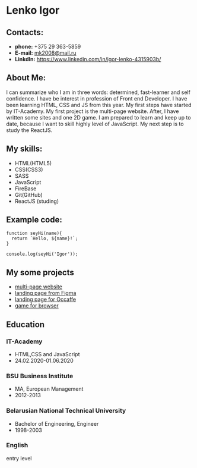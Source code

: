 # Lenko Igor

## Contacts:

- **phone:** +375 29 363-5859
- **E-mail:** mk2008@mail.ru
- **LinkdIn:** https://www.linkedin.com/in/igor-lenko-4315903b/

## About Me:

I can summarize who I am in three words: determined, fast-learner and self confidence. I have be interest in profession of Front end Developer. I have been learning HTML, CSS and JS from this year. My first steps have started by IT-Academy. My first project is the multi-page website. After, I have written some sites and one 2D game. I am prepared to learn and keep up to date, because I want to skill highly level of JavaScript. My next step is to study the ReactJS.

## My skills:

- HTML(HTML5)
- CSS(CSS3)
- SASS
- JavaScript
- FireBase
- Git(GitHub)
- ReactJS (studing)

## Example code:

```
function seyHi(name){
  return `Hello, ${name}!`;
}

console.log(seyHi('Igor'));
```

## My some projects

- [multi-page website](http://fe.it-academy.by/Sites/0029612/PROEKT_KURS/index.html)
- [landing page from Figma](http://fe.it-academy.by/Sites/0029612/PROEKT_Shopno/index.html)
- [landing page for Occaffe](http://fe.it-academy.by/Sites/0029612/PROECT_OCCAFFE_MIN/home.html)
- [game for browser](https://metalslug-6867a.web.app/)

## Education

### IT-Academy

- HTML,CSS and JavaScript
- 24.02.2020-01.06.2020

### BSU Business Institute

- MA, European Management
- 2012-2013

### Belarusian National Technical University

- Bachelor of Engineering, Engineer
- 1998-2003

### English

entry level

